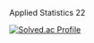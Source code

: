 Applied Statistics 22

[![Solved.ac Profile](http://mazassumnida.wtf/api/generate_badge?boj=persica)](https://solved.ac/persica)
